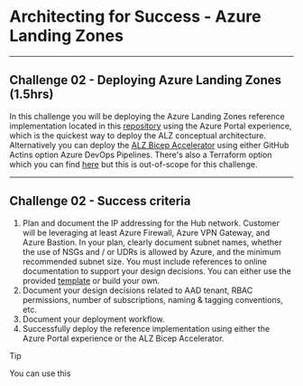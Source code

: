 # Architecting for Success - Azure Landing Zones

---

## Challenge 02 - Deploying Azure Landing Zones (1.5hrs)

In this challenge you will be deploying the Azure Landing Zones reference implementation located in this [repository](https://github.com/Azure/Enterprise-Scale) using the Azure Portal experience, which is the quickest way to deploy the ALZ conceptual architecture.
Alternatively you can deploy the [ALZ Bicep Accelerator](https://github.com/Azure/ALZ-Bicep/wiki/Accelerator) using either GitHub Actins option Azure DevOps Pipelines.
There's also a Terraform option which you can find [here](https://learn.microsoft.com/en-us/azure/cloud-adoption-framework/ready/landing-zone/deploy-landing-zones-with-terraform) but this is out-of-scope for this challenge.

---

## Challenge 02 - Success criteria

1. Plan and document the IP addressing for the Hub network. Customer will be leveraging at least Azure Firewall, Azure VPN Gateway, and Azure Bastion. In your plan, clearly document subnet names, whether the use of NSGs and / or UDRs is allowed by Azure, and the minimum recommended subnet size. You must include references to online documentation to support your design decisions. You can either use the provided [template](./../docs/Azure%20Network%20Documentation%20Template.xlsx) or build your own.
2. Document your design decisions related to AAD tenant, RBAC permissions, number of subscriptions, naming & tagging conventions, etc.
3. Document your deployment workflow.
4. Successfully deploy the reference implementation using either the Azure Portal experience or the ALZ Bicep Accelerator.

> [!TIP]
> You can use this 